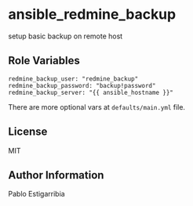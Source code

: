 ansible_redmine_backup
=========

setup basic backup on remote host


Role Variables
--------------

    redmine_backup_user: "redmine_backup"
    redmine_backup_password: "backup!password"
    redmine_backup_server: "{{ ansible_hostname }}"

There are more optional vars at `defaults/main.yml` file.

License
-------

MIT

Author Information
------------------
Pablo Estigarribia
